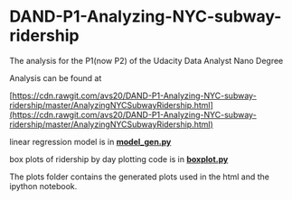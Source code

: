 # DAND-P1-Analyzing-NYC-subway-ridership
The analysis for the P1(now P2) of the Udacity Data Analyst Nano Degree

Analysis can be found at 

[https://cdn.rawgit.com/avs20/DAND-P1-Analyzing-NYC-subway-ridership/master/AnalyzingNYCSubwayRidership.html](https://cdn.rawgit.com/avs20/DAND-P1-Analyzing-NYC-subway-ridership/master/AnalyzingNYCSubwayRidership.html)

linear regression model is in  **[model_gen.py](model_gen.py)**

box plots of ridership by day plotting code is in **[boxplot.py](boxplot.py)**

The plots folder contains the generated plots used in the html and the ipython notebook.


